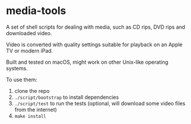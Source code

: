 media-tools
===========

A set of shell scripts for dealing with media, such as CD rips, DVD rips
and downloaded video.

Video is converted with quality settings suitable for playback on an Apple TV
or modern iPad.

Built and tested on macOS, might work on other Unix-like operating systems.

To use them:

 1. clone the repo
 2. `./script/bootstrap` to install dependencies
 3. `./script/test` to run the tests (optional, will download some video
    files from the internet)
 4. `make install`
